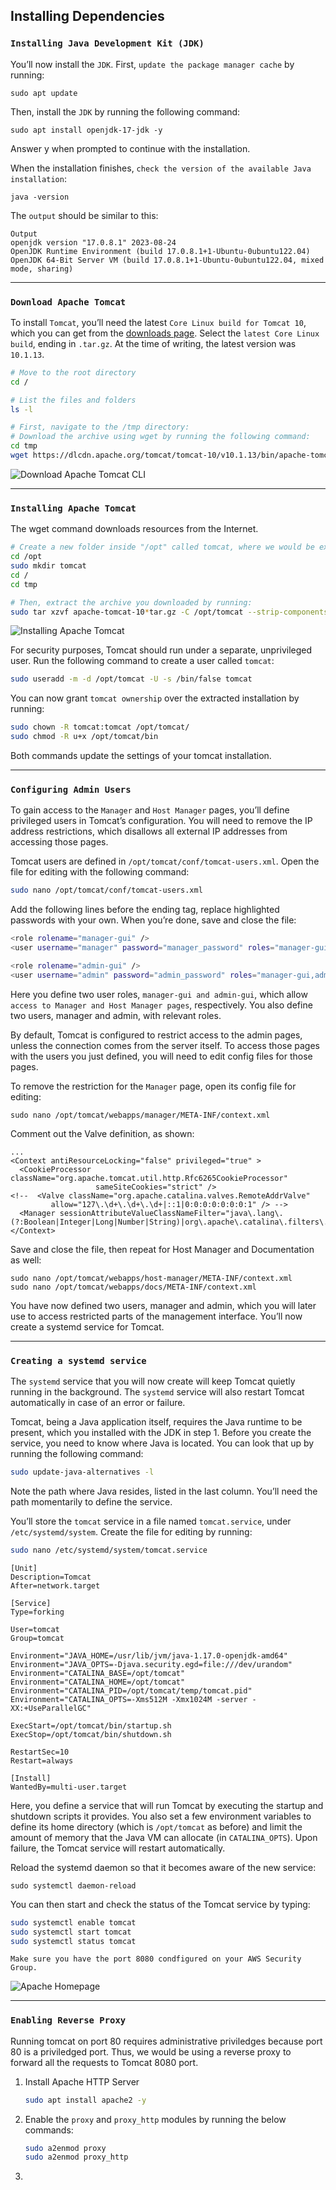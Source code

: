 ## Installing Dependencies

### `Installing Java Development Kit (JDK)`

You’ll now install the `JDK`. First, `update the package manager cache` by running:
```
sudo apt update
```
Then, install the `JDK` by running the following command:
```
sudo apt install openjdk-17-jdk -y
```
Answer y when prompted to continue with the installation.

When the installation finishes, `check the version of the available Java installation`:
```
java -version
```

The `output` should be similar to this:
```
Output
openjdk version "17.0.8.1" 2023-08-24
OpenJDK Runtime Environment (build 17.0.8.1+1-Ubuntu-0ubuntu122.04)
OpenJDK 64-Bit Server VM (build 17.0.8.1+1-Ubuntu-0ubuntu122.04, mixed mode, sharing)
```
---

### `Download Apache Tomcat`
To install `Tomcat`, you’ll need the latest `Core Linux build for Tomcat 10`, which you can get from the [downloads page](https://tomcat.apache.org/download-10.cgi). Select the `latest Core Linux build`, ending in `.tar.gz`. At the time of writing, the latest version was `10.1.13`.

```sh
# Move to the root directory
cd /

# List the files and folders
ls -l

# First, navigate to the /tmp directory:
# Download the archive using wget by running the following command:
cd tmp
wget https://dlcdn.apache.org/tomcat/tomcat-10/v10.1.13/bin/apache-tomcat-10.1.13.tar.gz
```

![Download Apache Tomcat CLI](./images/02.png)

---

### `Installing Apache Tomcat`

The wget command downloads resources from the Internet.

```sh
# Create a new folder inside "/opt" called tomcat, where we would be extracting the .tar.gz
cd /opt
sudo mkdir tomcat
cd /
cd tmp

# Then, extract the archive you downloaded by running:
sudo tar xzvf apache-tomcat-10*tar.gz -C /opt/tomcat --strip-components=1
```

![Installing Apache Tomcat](./images/03.png)

For security purposes, Tomcat should run under a separate, unprivileged user. Run the following command to create a user called `tomcat`:
```sh
sudo useradd -m -d /opt/tomcat -U -s /bin/false tomcat
```

You can now grant `tomcat ownership` over the extracted installation by running:
```sh
sudo chown -R tomcat:tomcat /opt/tomcat/
sudo chmod -R u+x /opt/tomcat/bin
```

Both commands update the settings of your tomcat installation.

---

### `Configuring Admin Users`
To gain access to the `Manager` and `Host Manager` pages, you’ll define privileged users in Tomcat’s configuration. You will need to remove the IP address restrictions, which disallows all external IP addresses from accessing those pages.

Tomcat users are defined in `/opt/tomcat/conf/tomcat-users.xml`. Open the file for editing with the following command:

```sh
sudo nano /opt/tomcat/conf/tomcat-users.xml
```

Add the following lines before the ending tag, replace highlighted passwords with your own. When you’re done, save and close the file:

```sh
<role rolename="manager-gui" />
<user username="manager" password="manager_password" roles="manager-gui" />

<role rolename="admin-gui" />
<user username="admin" password="admin_password" roles="manager-gui,admin-gui" />
```

Here you define two user roles, `manager-gui and admin-gui`, which allow `access to Manager and Host Manager pages`, respectively. You also define two users, manager and admin, with relevant roles.

By default, Tomcat is configured to restrict access to the admin pages, unless the connection comes from the server itself. To access those pages with the users you just defined, you will need to edit config files for those pages.

To remove the restriction for the `Manager` page, open its config file for editing:

```
sudo nano /opt/tomcat/webapps/manager/META-INF/context.xml
```

Comment out the Valve definition, as shown:

```
...
<Context antiResourceLocking="false" privileged="true" >
  <CookieProcessor className="org.apache.tomcat.util.http.Rfc6265CookieProcessor"
                   sameSiteCookies="strict" />
<!--  <Valve className="org.apache.catalina.valves.RemoteAddrValve"
         allow="127\.\d+\.\d+\.\d+|::1|0:0:0:0:0:0:0:1" /> -->
  <Manager sessionAttributeValueClassNameFilter="java\.lang\.(?:Boolean|Integer|Long|Number|String)|org\.apache\.catalina\.filters\.Csr>
</Context>
```

Save and close the file, then repeat for Host Manager and Documentation as well:

```
sudo nano /opt/tomcat/webapps/host-manager/META-INF/context.xml
sudo nano /opt/tomcat/webapps/docs/META-INF/context.xml
```

You have now defined two users, manager and admin, which you will later use to access restricted parts of the management interface. You’ll now create a systemd service for Tomcat.

---

### `Creating a systemd service`

The `systemd` service that you will now create will keep Tomcat quietly running in the background. The `systemd` service will also restart Tomcat automatically in case of an error or failure.

Tomcat, being a Java application itself, requires the Java runtime to be present, which you installed with the JDK in step 1. Before you create the service, you need to know where Java is located. You can look that up by running the following command:

```sh
sudo update-java-alternatives -l
```

Note the path where Java resides, listed in the last column. You’ll need the path momentarily to define the service.

You’ll store the `tomcat` service in a file named `tomcat.service`, under `/etc/systemd/system`. Create the file for editing by running:

```sh
sudo nano /etc/systemd/system/tomcat.service
```

```
[Unit]
Description=Tomcat
After=network.target

[Service]
Type=forking

User=tomcat
Group=tomcat

Environment="JAVA_HOME=/usr/lib/jvm/java-1.17.0-openjdk-amd64"
Environment="JAVA_OPTS=-Djava.security.egd=file:///dev/urandom"
Environment="CATALINA_BASE=/opt/tomcat"
Environment="CATALINA_HOME=/opt/tomcat"
Environment="CATALINA_PID=/opt/tomcat/temp/tomcat.pid"
Environment="CATALINA_OPTS=-Xms512M -Xmx1024M -server -XX:+UseParallelGC"

ExecStart=/opt/tomcat/bin/startup.sh
ExecStop=/opt/tomcat/bin/shutdown.sh

RestartSec=10
Restart=always

[Install]
WantedBy=multi-user.target
```

Here, you define a service that will run Tomcat by executing the startup and shutdown scripts it provides. You also set a few environment variables to define its home directory (which is `/opt/tomcat` as before) and limit the amount of memory that the Java VM can allocate (in `CATALINA_OPTS`). Upon failure, the Tomcat service will restart automatically.

Reload the systemd daemon so that it becomes aware of the new service:

```
sudo systemctl daemon-reload
```

You can then start and check the status of the Tomcat service by typing:
```sh
sudo systemctl enable tomcat
sudo systemctl start tomcat
sudo systemctl status tomcat
```

`Make sure you have the port 8080 condfigured on your AWS Security Group.`

![Apache Homepage](./images/05.png)

---

### `Enabling Reverse Proxy`

Running tomcat on port 80 requires administrative priviledges because port 80 is a priviledged port. Thus, we would be using a reverse proxy to forward all the requests to Tomcat 8080 port.

1. Install Apache HTTP Server
    ```sh
    sudo apt install apache2 -y
    ```

1. Enable the `proxy` and `proxy_http` modules by running the below commands:
    ```sh
    sudo a2enmod proxy
    sudo a2enmod proxy_http
    ```

1. 